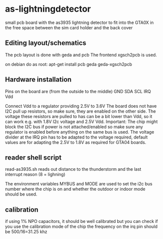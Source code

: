 # as-lightningdetector
small pcb board with the as3935 lightning detector to fit into the GTA0X in the free space between the sim card holder and the back cover

Editing layout/schematics
-------------------------
The pcb layout is done with geda and pcb
The frontend xgsch2pcb is used.

on debian do as root:
apt-get install pcb geda geda-xgsch2pcb

Hardware installation
---------------------

Pins on the board are (from the outside to the middle)
GND
SDA
SCL
IRQ
Vdd

Connect Vdd to a regulator providing 2.5V to 3.6V
The board does not have I2C pull up resistors, 
so make sure, they are enabled on the other side.
The voltage these resistors are pulled to has can be a bit lower
than Vdd, so it can work e.g. with 1.8V I2c voltage and 2.5V
Vdd.
Important: The chip might block the I2C bus if power is not attached/enabled
so make sure any regulator is enabled before anything on the same bus is used.
The voltage divider at the IRQ pin has to be adapted to the
voltage required, default values are for adapting the 2.5V to 1.8V as required for GTA04 boards.

reader shell script
--------------------
read-as3935.sh reads out distance to the thunderstorm
and the last interrupt reason (8 = lighning)

The environment variables MYBUS and MODE are used to set the i2c bus number where the chip is on and whether the outdoor or indoor mode should be used.

calibration
-----------
if using 1% NPO capacitors, it should be well calibrated
but you can check if you use the calibration mode of the chip
the frequency on the irq pin should be 500/16=31.25 khz
